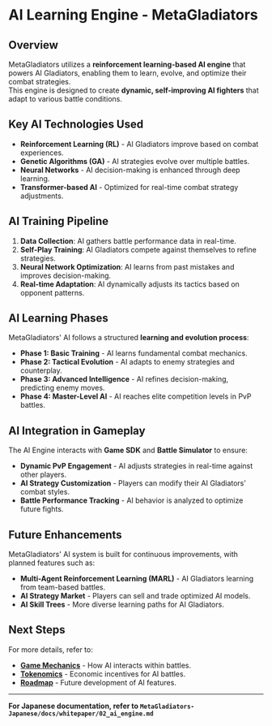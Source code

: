 # AI Learning Engine - MetaGladiators

## Overview
MetaGladiators utilizes a **reinforcement learning-based AI engine** that powers AI Gladiators, enabling them to learn, evolve, and optimize their combat strategies.  
This engine is designed to create **dynamic, self-improving AI fighters** that adapt to various battle conditions.

## Key AI Technologies Used
- **Reinforcement Learning (RL)** - AI Gladiators improve based on combat experiences.
- **Genetic Algorithms (GA)** - AI strategies evolve over multiple battles.
- **Neural Networks** - AI decision-making is enhanced through deep learning.
- **Transformer-based AI** - Optimized for real-time combat strategy adjustments.

## AI Training Pipeline
1. **Data Collection**: AI gathers battle performance data in real-time.
2. **Self-Play Training**: AI Gladiators compete against themselves to refine strategies.
3. **Neural Network Optimization**: AI learns from past mistakes and improves decision-making.
4. **Real-time Adaptation**: AI dynamically adjusts its tactics based on opponent patterns.

## AI Learning Phases
MetaGladiators' AI follows a structured **learning and evolution process**:
- **Phase 1: Basic Training** - AI learns fundamental combat mechanics.
- **Phase 2: Tactical Evolution** - AI adapts to enemy strategies and counterplay.
- **Phase 3: Advanced Intelligence** - AI refines decision-making, predicting enemy moves.
- **Phase 4: Master-Level AI** - AI reaches elite competition levels in PvP battles.

## AI Integration in Gameplay
The AI Engine interacts with **Game SDK** and **Battle Simulator** to ensure:
- **Dynamic PvP Engagement** - AI adjusts strategies in real-time against other players.
- **AI Strategy Customization** - Players can modify their AI Gladiators’ combat styles.
- **Battle Performance Tracking** - AI behavior is analyzed to optimize future fights.

## Future Enhancements
MetaGladiators' AI system is built for continuous improvements, with planned features such as:
- **Multi-Agent Reinforcement Learning (MARL)** - AI Gladiators learning from team-based battles.
- **AI Strategy Market** - Players can sell and trade optimized AI models.
- **AI Skill Trees** - More diverse learning paths for AI Gladiators.

## Next Steps
For more details, refer to:
- **[Game Mechanics](03_gameplay.md)** - How AI interacts within battles.
- **[Tokenomics](04_tokenomics.md)** - Economic incentives for AI battles.
- **[Roadmap](05_roadmap.md)** - Future development of AI features.

---

**For Japanese documentation, refer to `MetaGladiators-Japanese/docs/whitepaper/02_ai_engine.md`**  
